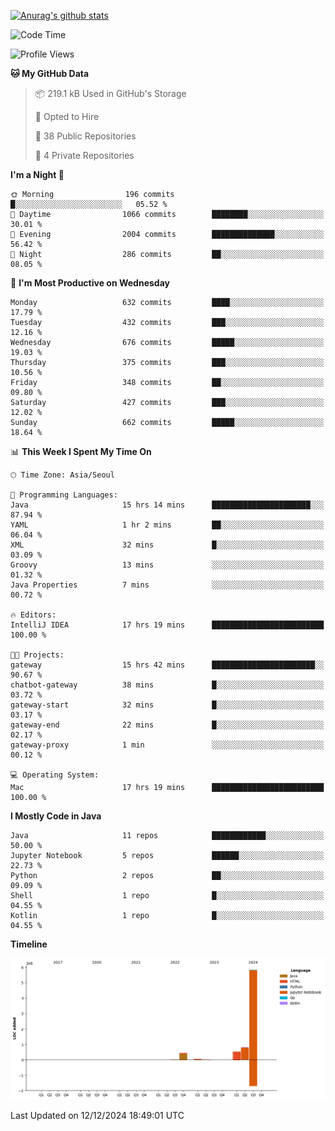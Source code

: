 [![Anurag's github stats](https://github-readme-stats.vercel.app/api?username=hajubal)](https://github.com/anuraghazra/github-readme-stats)

<!--START_SECTION:waka-->
![Code Time](http://img.shields.io/badge/Code%20Time-161%20hrs%2046%20mins-blue)

![Profile Views](http://img.shields.io/badge/Profile%20Views-0-blue)

**🐱 My GitHub Data** 

> 📦 219.1 kB Used in GitHub's Storage 
 > 
> 💼 Opted to Hire
 > 
> 📜 38 Public Repositories 
 > 
> 🔑 4 Private Repositories 
 > 
**I'm a Night 🦉** 

```text
🌞 Morning                196 commits         █░░░░░░░░░░░░░░░░░░░░░░░░   05.52 % 
🌆 Daytime                1066 commits        ████████░░░░░░░░░░░░░░░░░   30.01 % 
🌃 Evening                2004 commits        ██████████████░░░░░░░░░░░   56.42 % 
🌙 Night                  286 commits         ██░░░░░░░░░░░░░░░░░░░░░░░   08.05 % 
```
📅 **I'm Most Productive on Wednesday** 

```text
Monday                   632 commits         ████░░░░░░░░░░░░░░░░░░░░░   17.79 % 
Tuesday                  432 commits         ███░░░░░░░░░░░░░░░░░░░░░░   12.16 % 
Wednesday                676 commits         █████░░░░░░░░░░░░░░░░░░░░   19.03 % 
Thursday                 375 commits         ███░░░░░░░░░░░░░░░░░░░░░░   10.56 % 
Friday                   348 commits         ██░░░░░░░░░░░░░░░░░░░░░░░   09.80 % 
Saturday                 427 commits         ███░░░░░░░░░░░░░░░░░░░░░░   12.02 % 
Sunday                   662 commits         █████░░░░░░░░░░░░░░░░░░░░   18.64 % 
```


📊 **This Week I Spent My Time On** 

```text
🕑︎ Time Zone: Asia/Seoul

💬 Programming Languages: 
Java                     15 hrs 14 mins      ██████████████████████░░░   87.94 % 
YAML                     1 hr 2 mins         ██░░░░░░░░░░░░░░░░░░░░░░░   06.04 % 
XML                      32 mins             █░░░░░░░░░░░░░░░░░░░░░░░░   03.09 % 
Groovy                   13 mins             ░░░░░░░░░░░░░░░░░░░░░░░░░   01.32 % 
Java Properties          7 mins              ░░░░░░░░░░░░░░░░░░░░░░░░░   00.72 % 

🔥 Editors: 
IntelliJ IDEA            17 hrs 19 mins      █████████████████████████   100.00 % 

🐱‍💻 Projects: 
gateway                  15 hrs 42 mins      ███████████████████████░░   90.67 % 
chatbot-gateway          38 mins             █░░░░░░░░░░░░░░░░░░░░░░░░   03.72 % 
gateway-start            32 mins             █░░░░░░░░░░░░░░░░░░░░░░░░   03.17 % 
gateway-end              22 mins             █░░░░░░░░░░░░░░░░░░░░░░░░   02.17 % 
gateway-proxy            1 min               ░░░░░░░░░░░░░░░░░░░░░░░░░   00.12 % 

💻 Operating System: 
Mac                      17 hrs 19 mins      █████████████████████████   100.00 % 
```

**I Mostly Code in Java** 

```text
Java                     11 repos            ████████████░░░░░░░░░░░░░   50.00 % 
Jupyter Notebook         5 repos             ██████░░░░░░░░░░░░░░░░░░░   22.73 % 
Python                   2 repos             ██░░░░░░░░░░░░░░░░░░░░░░░   09.09 % 
Shell                    1 repo              █░░░░░░░░░░░░░░░░░░░░░░░░   04.55 % 
Kotlin                   1 repo              █░░░░░░░░░░░░░░░░░░░░░░░░   04.55 % 
```



**Timeline**

![Lines of Code chart](https://raw.githubusercontent.com/hajubal/hajubal/main/assets/bar_graph.png)


 Last Updated on 12/12/2024 18:49:01 UTC
<!--END_SECTION:waka-->